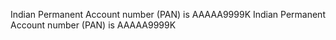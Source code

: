 
Indian Permanent Account number (PAN) is AAAAA9999K
Indian Permanent Account number (PAN) is AAAAA9999K
